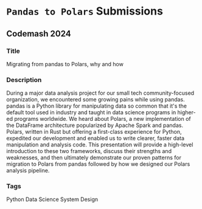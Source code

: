 # `Pandas to Polars` Submissions

## Codemash 2024

### Title

Migrating from pandas to Polars, why and how

### Description

During a major data analysis project for our small tech community-focused organization, we encountered some growing pains while using pandas. pandas is a Python library for manipulating data so common that it's the default tool used in industry and taught in data science programs in higher-ed programs worldwide. We heard about Polars, a new implementation of the DataFrame architecture popularized by Apache Spark and pandas. Polars, written in Rust but offering a first-class experience for Python, expedited our development and enabled us to write clearer, faster data manipulation and analysis code. This presentation will provide a high-level introduction to these two frameworks, discuss their strengths and weaknesses, and then ultimately demonstrate our proven patterns for migration to Polars from pandas followed by how we designed our Polars analysis pipeline.

### Tags

Python
Data Science
System Design

